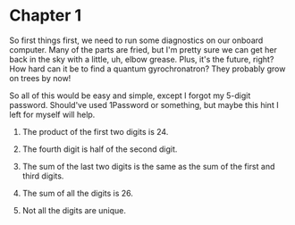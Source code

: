 Chapter 1
======

So first things first, we need to run some diagnostics on our onboard computer. Many of the parts are fried, but I'm pretty sure we can get her back in the sky with a little, uh, elbow grease. Plus, it's the future, right? How hard can it be to find a quantum gyrochronatron? They probably grow on trees by now!

So all of this would be easy and simple, except I forgot my 5-digit password. Should've used 1Password or something, but maybe this hint I left for myself will help.
    
1. The product of the first two digits is 24.
    
2. The fourth digit is half of the second digit.
    
3. The sum of the last two digits is the same as the sum of the first and third digits.
    
4. The sum of all the digits is 26.
  
5. Not all the digits are unique.
